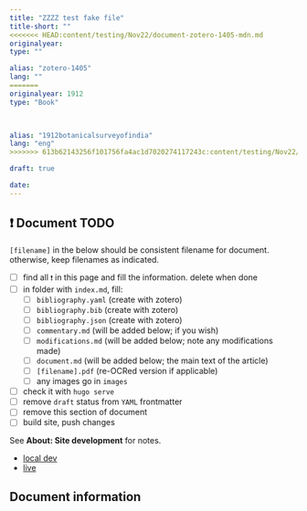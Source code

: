 ```yaml
---
title: "ZZZZ test fake file"
title-short: ""
<<<<<<< HEAD:content/testing/Nov22/document-zotero-1405-mdn.md
originalyear:  
type: ""

alias: "zotero-1405"
lang: ""
=======
originalyear: 1912
type: "Book"


 
alias: "1912botanicalsurveyofindia"
lang: "eng"
>>>>>>> 613b62143256f101756fa4ac1d7020274117243c:content/testing/Nov22/document-1912botanicalsurveyofindia-mdn.md

draft: true

date:  
---
```


## ❗ Document TODO

`[filename]` in the below should be consistent filename for document. otherwise, keep filenames as indicated.

- [ ] find all 	`❗` in this page and fill the information. delete when done
- [ ] in folder with `index.md`, fill:
  - [ ] `bibliography.yaml`		(create with zotero)
  - [ ] `bibliography.bib` 		(create with zotero)
  - [ ] `bibliography.json` 	(create with zotero)
  - [ ] `commentary.md` 		(will be added below; if you wish)
  - [ ] `modifications.md` 		(will be added below; note any modifications made)
  - [ ] `document.md` 			(will be added below; the main text of the article)
  - [ ] `[filename].pdf` 		(re-OCRed version if applicable)
  - [ ] any images go in `images`
- [ ] check it with `hugo serve`
- [ ] remove `draft` status from `YAML` frontmatter
- [ ] remove this section of document
- [ ] build site, push changes

See **About: Site development** for notes. 

* [local dev](http://localhost:1313/about/site-development/)
* [live](https://ragynotes.github.io/about/site-development/)


## Document information












